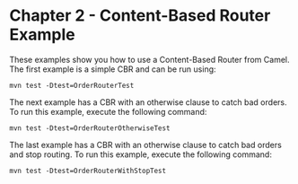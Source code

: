 Chapter 2 - Content-Based Router Example
========================================

These examples show you how to use a Content-Based Router from Camel. 
The first example is a simple CBR and can be run using:

    mvn test -Dtest=OrderRouterTest

The next example has a CBR with an otherwise clause to catch bad orders.
To run this example, execute the following command:

    mvn test -Dtest=OrderRouterOtherwiseTest

The last example has a CBR with an otherwise clause to catch bad orders and
stop routing. To run this example, execute the following command:

    mvn test -Dtest=OrderRouterWithStopTest


